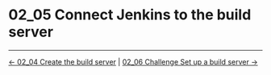 # 02_05 Connect Jenkins to the build server

<!-- FooterStart -->
---
[← 02_04 Create the build server](../02_04_create_the_build_server/README.md) | [02_06 Challenge Set up a build server →](../02_06_challenge_set_up_a_build_server/README.md)
<!-- FooterEnd -->
